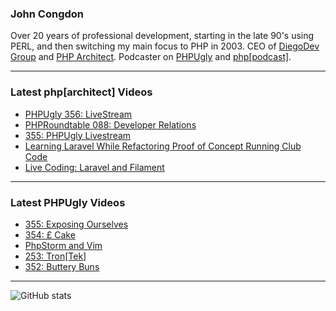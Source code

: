 ### John Congdon

Over 20 years of professional development, starting in the late 90's using PERL, and then switching my main focus to PHP in 2003.
CEO of [DiegoDev Group][ws_diegodev] and [PHP Architect][ws_phparch].
Podcaster on [PHPUgly][ws_phpugly] and [php[podcast]][ws_phparch].

---

### Latest php[architect] Videos
<!-- PHPARCHITECT:START -->
- [PHPUgly 356: LiveStream](https://www.youtube.com/watch?v=bBIXM_98ozk)
- [PHPRoundtable 088: Developer Relations](https://www.youtube.com/watch?v=zve_CVB75Bk)
- [355: PHPUgly Livestream](https://www.youtube.com/watch?v=6j9fEtLKyTI)
- [Learning Laravel While Refactoring Proof of Concept Running Club Code](https://www.youtube.com/watch?v=QKA1mnpmNLo)
- [Live Coding: Laravel and Filament](https://www.youtube.com/watch?v=3gKjnFTE3Fs)
<!-- PHPARCHITECT:END -->

---

### Latest PHPUgly Videos
<!-- PHPUGLY:START -->
- [355: Exposing Ourselves](https://www.youtube.com/watch?v=3JfWCidzi9c)
- [354: £ Cake](https://www.youtube.com/watch?v=Y6dNsPWzJuM)
- [PhpStorm and Vim](https://www.youtube.com/watch?v=cyUB79qOjuQ)
- [253: Tron[Tek]](https://www.youtube.com/watch?v=2F4T8bEjtpA)
- [352: Buttery Buns](https://www.youtube.com/watch?v=EAd5Be-v84I)
<!-- PHPUGLY:END -->

---

![GitHub stats](https://github-readme-stats.vercel.app/api?username=johncongdon&show_icons=true&hide_border=true&hide=stars&count_private=true)  


[ws_diegodev]: https://www.diegodev.com
[ws_phparch]: https://www.phparch.com
[ws_phpugly]: https://www.phpugly.com
